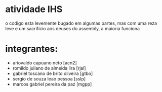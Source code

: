 # atividade IHS
o codigo esta levemente bugado em algumas partes, mas com uma reza leve e um sacrifício aos deuses do assembly, a maioria funciona

# integrantes:
* ariovaldo capuano neto [acn2]
* romildo juliano de almeida lira [rjal]
* gabriel toscano de brito oliveira [gtbo]
* sergio de souza leao pessoa [sslp]
* marcos gabriel pereira da paz [mgpp]